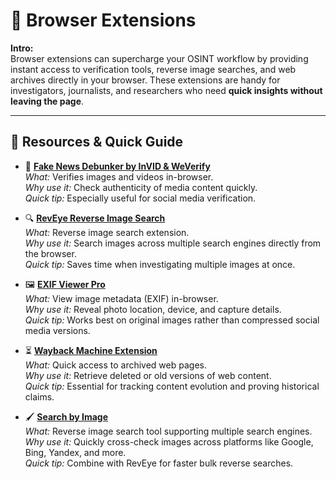 # 🧩 Browser Extensions

**Intro:**  
Browser extensions can supercharge your OSINT workflow by providing instant access to verification tools, reverse image searches, and web archives directly in your browser. These extensions are handy for investigators, journalists, and researchers who need **quick insights without leaving the page**.

---

## 🔗 Resources & Quick Guide

- 📰 **[Fake News Debunker by InVID & WeVerify](https://chrome.google.com/webstore/detail/fake-news-debunker-by-inv/mhccpoafgdgbhnjfhkcmgknndkeenfhe)**  
  *What:* Verifies images and videos in-browser.  
  *Why use it:* Check authenticity of media content quickly.  
  *Quick tip:* Especially useful for social media verification.

- 🔍 **[RevEye Reverse Image Search](https://chrome.google.com/webstore/detail/reveye-reverse-image-sear/kejaocbebojdmebagkjghljkeefgimdj)**  
  *What:* Reverse image search extension.  
  *Why use it:* Search images across multiple search engines directly from the browser.  
  *Quick tip:* Saves time when investigating multiple images at once.

- 🖼️ **[EXIF Viewer Pro](https://chrome.google.com/webstore/detail/exif-viewer-pro/mmbhfeiddhndihdjeganjggkmjapkffm)**  
  *What:* View image metadata (EXIF) in-browser.  
  *Why use it:* Reveal photo location, device, and capture details.  
  *Quick tip:* Works best on original images rather than compressed social media versions.

- ⏳ **[Wayback Machine Extension](https://chrome.google.com/webstore/detail/wayback-machine/fpnmgdkabkmnadcjpehmlllkndpkmiak)**  
  *What:* Quick access to archived web pages.  
  *Why use it:* Retrieve deleted or old versions of web content.  
  *Quick tip:* Essential for tracking content evolution and proving historical claims.

- 🖌️ **[Search by Image](https://chromewebstore.google.com/detail/search-by-image/cnojnbdhbhnkbcieeekonklommdnndci?hl=en)**  
  *What:* Reverse image search tool supporting multiple search engines.  
  *Why use it:* Quickly cross-check images across platforms like Google, Bing, Yandex, and more.  
  *Quick tip:* Combine with RevEye for faster bulk reverse searches.
